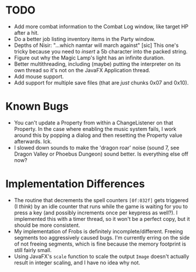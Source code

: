 # TODO

- Add more combat information to the Combat Log window, like target HP after a hit.
- Do a better job listing inventory items in the Party window.
- Depths of Nisir: "...which namtar will march against" [sic] This one's tricky because you need to *insert* a 5b 
  character into the packed string.
- Figure out why the Magic Lamp's light has an infinite duration.
- Better multithreading, including (maybe) putting the interpreter on its own thread so it's not on the JavaFX
  Application thread.
- Add mouse support.
- Add support for multiple save files (that are *just* chunks 0x07 and 0x10).

# Known Bugs

- You can't update a Property from within a ChangeListener on that Property. In the case where enabling the music 
  system fails, I work around this by popping a dialog and then resetting the Property value afterwards. Ick.
- I slowed down sounds to make the 'dragon roar' noise (sound 7, see Dragon Valley or Phoebus Dungeon) sound better. 
  Is everything else off now?

# Implementation Differences

- The routine that decrements the spell counters `[0f:032f]` gets triggered (I *think*) by an idle counter that runs
  while the game is waiting for you to press a key (and possibly increments once per keypress as well?). I 
  implemented this with a timer thread, so it won't be a perfect copy, but it should be more consistent.
- My implementation of Frobs is definitely incomplete/different. Freeing segments too aggressively caused bugs. I'm 
  currently erring on the side of not freeing segments, which is fine because the memory footprint is still fairly 
  small.
- Using JavaFX's `scale` function to scale the output `Image` doesn't actually result in integer scaling, and I 
  have no idea why not.
